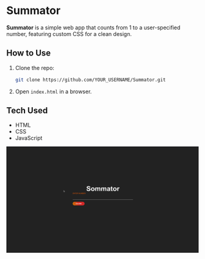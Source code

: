 # Summator

**Summator** is a simple web app that counts from 1 to a user-specified number, featuring custom CSS for a clean design.

## How to Use

1. Clone the repo:
   ```bash
   git clone https://github.com/YOUR_USERNAME/Summator.git
   ```
2. Open `index.html` in a browser.

## Tech Used

- HTML
- CSS
- JavaScript

![](./sum.gif)
